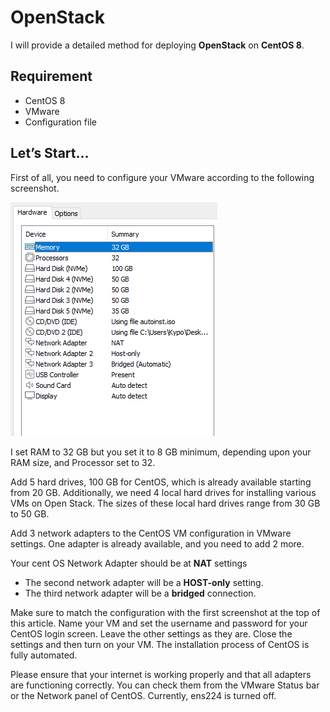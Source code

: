 # OpenStack

I will provide a detailed method for deploying **OpenStack** on **CentOS 8**.

## Requirement

- CentOS 8
- VMware
- Configuration file

## Let’s Start…
First of all, you need to configure your VMware according to the following screenshot.

![image1](Images/Screenshot202-08-12231805.png) 

I set RAM to 32 GB but you set it to 8 GB minimum, depending upon your RAM size, and Processor set to 32.

Add 5 hard drives, 100 GB for CentOS, which is already available starting from 20 GB. Additionally, we need 4 local hard drives for installing various VMs on Open Stack. The sizes of these local hard drives range from 30 GB to 50 GB.

Add 3 network adapters to the CentOS VM configuration in VMware settings. One adapter is already available, and you need to add 2 more.

Your cent OS Network Adapter should be at **NAT** settings
- The second network adapter will be a **HOST-only** setting.
- The third network adapter will be a **bridged** connection.

Make sure to match the configuration with the first screenshot at the top of this article. Name your VM and set the username and password for your CentOS login screen. Leave the other settings as they are. Close the settings and then turn on your VM. The installation process of CentOS is fully automated.

Please ensure that your internet is working properly and that all adapters are functioning correctly. You can check them from the VMware Status bar or the Network panel of CentOS. Currently, ens224 is turned off.

